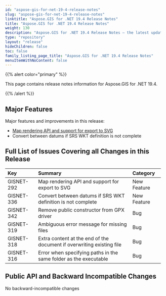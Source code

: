 ```yaml
---
id: "aspose-gis-for-net-19-4-release-notes"
slug: "aspose-gis-for-net-19-4-release-notes"
linktitle: "Aspose.GIS for .NET 19.4 Release Notes"
title: "Aspose.GIS for .NET 19.4 Release Notes"
weight: 130
description: "Aspose.GIS for .NET 19.4 Release Notes – the latest updates and fixes."
type: "repository"
layout: "release"
hideChildren: false
toc: false
family_listing_page_title: "Aspose.GIS for .NET 19.4 Release Notes"
menuItemWithNoContent: false
---
```


{{% alert color="primary" %}} 

This page contains release notes information for Aspose.GIS for .NET 19.4.

{{% /alert %}} 
## **Major Features**
Major features and improvements in this release:

- [Map rendering API and support for export to SVG](/gis/net/map-rendering/)
- Convert between datums if SRS WKT definition is not complete
## **Full List of Issues Covering all Changes in this Release**

|**Key**|**Summary**|**Category**|
| :- | :- | :- |
|GISNET-292|Map rendering API and support for export to SVG|New Feature|
|GISNET-336|Convert between datums if SRS WKT definition is not complete|New Feature|
|GISNET-342|Remove public constructor from GPX driver|Bug|
|GISNET-319|Ambiguous error message for missing files|Bug|
|GISNET-318|Extra content at the end of the document if overwriting existing file|Bug|
|GISNET-316|Error when specifying paths in the same folder as the executable|Bug|
## **Public API and Backward Incompatible Changes**
No backward-incompatible changes
